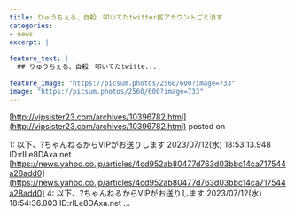 ```yaml
---
title: りゅうちぇる、自殺　叩いてたtwitter民アカウントごと消す
categories:
- news
excerpt: |
  
feature_text: |
  ## りゅうちぇる、自殺　叩いてたtwitte...
  
feature_image: "https://picsum.photos/2560/600?image=733"
image: "https://picsum.photos/2560/600?image=733"
---
```


[http://vipsister23.com/archives/10396782.html](http://vipsister23.com/archives/10396782.html)
posted on 

<!--more-->

1: 以下、?ちゃんねるからVIPがお送りします 2023/07/12(水) 18:53:13.948 ID:rILe8DAxa.net [https://news.yahoo.co.jp/articles/4cd952ab80477d763d03bbc14ca717544a28add0](https://news.yahoo.co.jp/articles/4cd952ab80477d763d03bbc14ca717544a28add0) 4: 以下、?ちゃんねるからVIPがお送りします 2023/07/12(水) 18:54:36.803 ID:rILe8DAxa.net ...

